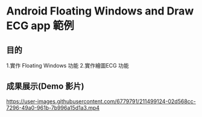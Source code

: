 # Android Floating Windows and Draw ECG app 範例

## 目的
1.實作 Floating Windows 功能
2.實作繪圖ECG 功能


## 成果展示(Demo 影片)

https://user-images.githubusercontent.com/6779791/211499124-02d568cc-7296-49a0-961b-7b996a15d1a3.mp4
